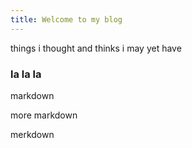 ```yaml
---
title: Welcome to my blog
---
```


things i thought and thinks i may yet have

### la la la

markdown

more markdown

merkdown
